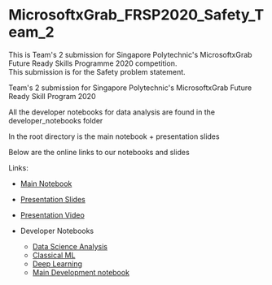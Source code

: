 # MicrosoftxGrab_FRSP2020_Safety_Team_2

This is Team's 2 submission for Singapore Polytechnic's MicrosoftxGrab Future Ready Skills Programme 2020 competition.  
This submission is for the Safety problem statement.  

Team's 2 submission for Singapore Polytechnic's MicrosoftxGrab Future Ready Skill Program 2020

All the developer notebooks for data analysis are found in the developer_notebooks folder

In the root directory is the main notebook + presentation slides

Below are the online links to our notebooks and slides

Links:

- [Main Notebook](https://colab.research.google.com/drive/11FwlNlp9XMAfTJnEe7FfMrwPIqqhtwWq?usp=sharing)
- [Presentation Slides](./GrabxMicrosoft_FSP_2020-Team2(Safety).pdf)
- [Presentation Video](https://www.youtube.com/watch?v=_o42vUvuNcU)

- Developer Notebooks
    - [Data Science Analysis](./developer_notebooks/Grab_Safety_EDA_FE_Inital_Exps_dev.ipynb)
    - [Classical ML](https://colab.research.google.com/drive/1oIy8yzQduYuAGFzWDj9Qd7m1fIjY3D6A?usp=sharing)
    - [Deep Learning](./developer_notebooks/Grab_Safety_DL_Model.ipynb)
    - [Main Development notebook](./developer_notebooks/Grab_Safety_main_dev.ipynb)